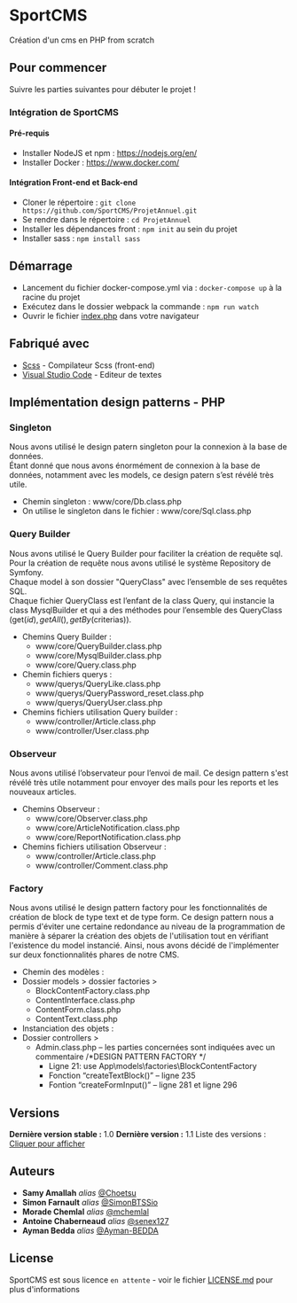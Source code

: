 # SportCMS

Création d'un cms en PHP from scratch

## Pour commencer

Suivre les parties suivantes pour débuter le projet !

### Intégration de SportCMS

#### Pré-requis

- Installer NodeJS et npm : https://nodejs.org/en/
- Installer Docker : https://www.docker.com/

#### Intégration Front-end et Back-end

- Cloner le répertoire : ``git clone https://github.com/SportCMS/ProjetAnnuel.git``
- Se rendre dans le répertoire : ``cd ProjetAnnuel``
- Installer les dépendances front : ``npm init`` au sein du projet
- Installer sass : ``npm install sass``  

## Démarrage

- Lancement du fichier docker-compose.yml via : ``docker-compose up`` à la racine du projet
- Exécutez dans le dossier webpack la commande : ``npm run watch``
- Ouvrir le fichier [index.php](index.php) dans votre navigateur

## Fabriqué avec

* [Scss](https://sass-lang.com/) - Compilateur Scss (front-end)
* [Visual Studio Code](https://code.visualstudio.com/) - Editeur de textes

## Implémentation design patterns - PHP

### Singleton 

Nous avons utilisé le design patern singleton pour la connexion à la base de données.  
Étant donné que nous avons énormément de connexion à la base de données, notamment avec les models, ce design patern s’est révélé très utile.  

- Chemin singleton : www/core/Db.class.php
- On utilise le singleton dans le fichier : www/core/Sql.class.php

### Query Builder

Nous avons utilisé le Query Builder pour faciliter la création de requête sql.  
Pour la création de requête nous avons utilisé le système Repository de Symfony.  
Chaque model à son dossier "QueryClass" avec l’ensemble de ses requêtes SQL.  
Chaque fichier QueryClass est l’enfant de la class Query, qui instancie la class MysqlBuilder et qui a des méthodes pour l’ensemble des QueryClass (get($id), getAll(), getBy($criterias)).   

- Chemins Query Builder : 
    - www/core/QueryBuilder.class.php
    - www/core/MysqlBuilder.class.php
    - www/core/Query.class.php
- Chemin fichiers querys :
    - www/querys/QueryLike.class.php
    - www/querys/QueryPassword_reset.class.php
    - www/querys/QueryUser.class.php
- Chemins fichiers utilisation Query builder :
    - www/controller/Article.class.php
    - www/controller/User.class.php

### Observeur 

Nous avons utilisé l’observateur pour l’envoi de mail. Ce design pattern s'est révélé très utile notamment pour envoyer des mails pour les reports et les nouveaux articles.

- Chemins Observeur :
    - www/core/Observer.class.php
    - www/core/ArticleNotification.class.php
    - www/core/ReportNotification.class.php
- Chemins fichiers utilisation Observeur :
    - www/controller/Article.class.php
    - www/controller/Comment.class.php

### Factory

Nous avons utilisé le design pattern factory pour les fonctionnalités de création de block de type text et de type form. 
Ce design pattern nous a permis d'éviter une certaine redondance au niveau de la programmation de manière à séparer la création des objets de l'utilisation tout en vérifiant l'existence du model instancié.
Ainsi, nous avons décidé de l'implémenter sur deux fonctionnalités phares de notre CMS.

- Chemin des modèles :
- Dossier models > dossier factories >
    - BlockContentFactory.class.php
    - ContentInterface.class.php
    - ContentForm.class.php
    - ContentText.class.php
- Instanciation des objets :
- Dossier controllers >
    - Admin.class.php – les parties concernées sont indiquées avec un commentaire /*DESIGN PATTERN FACTORY */
        - Ligne 21: use App\models\factories\BlockContentFactory
        - Fonction “createTextBlock()” – ligne 235
        - Fontion “createFormInput()” – ligne 281 et ligne 296

## Versions
**Dernière version stable :** 1.0
**Dernière version :** 1.1
Liste des versions : [Cliquer pour afficher](https://github.com/SportCMS/ProjetAnnuel/tags)

## Auteurs

* **Samy Amallah** _alias_ [@Choetsu](https://github.com/Choetsu)
* **Simon Farnault** _alias_ [@SimonBTSSio](https://github.com/SimonBTSSio)
* **Morade Chemlal** _alias_ [@mchemlal](https://github.com/mchemlal)
* **Antoine Chaberneaud** _alias_ [@senex127](https://github.com/senex127)
* **Ayman Bedda** _alias_ [@Ayman-BEDDA ](https://github.com/Ayman-BEDDA)

## License

SportCMS est sous licence ``en attente`` - voir le fichier [LICENSE.md](LICENSE.md) pour plus d'informations
